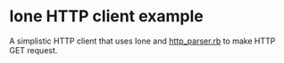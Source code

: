 # Ione HTTP client example

A simplistic HTTP client that uses Ione and [http_parser.rb](http://rubygems.org/gems/http_parser.rb) to make HTTP GET request.